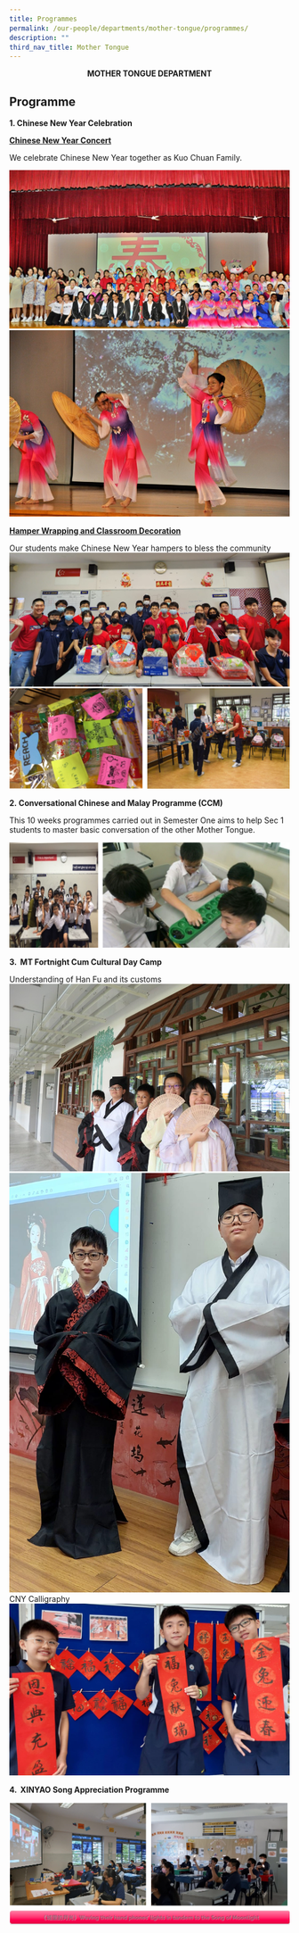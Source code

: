 ```yaml
---
title: Programmes
permalink: /our-people/departments/mother-tongue/programmes/
description: ""
third_nav_title: Mother Tongue
---
```

**<center>MOTHER TONGUE DEPARTMENT</center>**


## Programme

**1. Chinese New Year Celebration**

**<u>Chinese New Year Concert</u>**

We celebrate Chinese New Year together as Kuo Chuan Family.

![](/images/Our%20People/Departments/MT/2023/dsc_0259.jpg)<br>![](/images/Our%20People/Departments/MT/2023/dsc_0213.jpg)

**<u>Hamper Wrapping and Classroom Decoration</u>**

Our students make Chinese New Year hampers to bless the community
![](/images/Our%20People/Departments/MT/2023/cny%20hamper%20classrm.jpeg)
![](/images/Our%20People/Departments/MT/MT%20Prog%203.png)

**2.&nbsp;Conversational Chinese and Malay Programme (CCM)**  

This 10 weeks programmes carried out in Semester One aims to help Sec 1 students to master basic conversation of the other Mother Tongue.

![](/images/Our%20People/Departments/MT/MT%20Prog%204.png)


**3\. &nbsp;MT Fortnight Cum Cultural Day Camp**

Understanding of Han Fu and its customs
![](/images/Our%20People/Departments/MT/2023/img_9888.jpg)<br>
![](/images/Our%20People/Departments/MT/2023/hanfu_understand.jpeg)<br>
CNY Calligraphy
![](/images/Our%20People/Departments/MT/2023/mtlf_calligraphy.jpeg)

**4\. &nbsp;XINYAO Song Appreciation Programme**

![](/images/Our%20People/Departments/MT/MT%20Prog%2010.png)